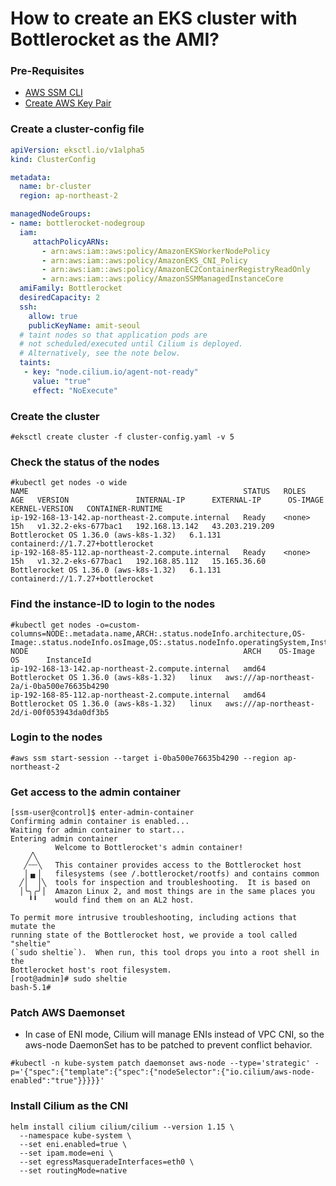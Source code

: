 # How to create an EKS cluster with Bottlerocket as the AMI?

### Pre-Requisites
- [AWS SSM CLI](https://docs.aws.amazon.com/systems-manager/latest/userguide/session-manager-working-with-install-plugin.html)
- [Create AWS Key Pair](https://docs.aws.amazon.com/AWSEC2/latest/UserGuide/create-key-pairs.html)

### Create a cluster-config file

```yaml
apiVersion: eksctl.io/v1alpha5
kind: ClusterConfig

metadata:
  name: br-cluster
  region: ap-northeast-2

managedNodeGroups:
- name: bottlerocket-nodegroup
  iam:
     attachPolicyARNs:
       - arn:aws:iam::aws:policy/AmazonEKSWorkerNodePolicy
       - arn:aws:iam::aws:policy/AmazonEKS_CNI_Policy
       - arn:aws:iam::aws:policy/AmazonEC2ContainerRegistryReadOnly
       - arn:aws:iam::aws:policy/AmazonSSMManagedInstanceCore
  amiFamily: Bottlerocket
  desiredCapacity: 2
  ssh:
    allow: true
    publicKeyName: amit-seoul
  # taint nodes so that application pods are
  # not scheduled/executed until Cilium is deployed.
  # Alternatively, see the note below.
  taints:
   - key: "node.cilium.io/agent-not-ready"
     value: "true"
     effect: "NoExecute"
```
### Create the cluster

```
#eksctl create cluster -f cluster-config.yaml -v 5
```

### Check the status of the nodes

```
#kubectl get nodes -o wide
NAME                                                STATUS   ROLES    AGE   VERSION               INTERNAL-IP      EXTERNAL-IP      OS-IMAGE                                KERNEL-VERSION   CONTAINER-RUNTIME
ip-192-168-13-142.ap-northeast-2.compute.internal   Ready    <none>   15h   v1.32.2-eks-677bac1   192.168.13.142   43.203.219.209   Bottlerocket OS 1.36.0 (aws-k8s-1.32)   6.1.131          containerd://1.7.27+bottlerocket
ip-192-168-85-112.ap-northeast-2.compute.internal   Ready    <none>   15h   v1.32.2-eks-677bac1   192.168.85.112   15.165.36.60     Bottlerocket OS 1.36.0 (aws-k8s-1.32)   6.1.131          containerd://1.7.27+bottlerocket
```

### Find the instance-ID to login to the nodes

```
#kubectl get nodes -o=custom-columns=NODE:.metadata.name,ARCH:.status.nodeInfo.architecture,OS-Image:.status.nodeInfo.osImage,OS:.status.nodeInfo.operatingSystem,InstanceId:.spec.providerID
NODE                                                ARCH    OS-Image                                OS      InstanceId
ip-192-168-13-142.ap-northeast-2.compute.internal   amd64   Bottlerocket OS 1.36.0 (aws-k8s-1.32)   linux   aws:///ap-northeast-2a/i-0ba500e76635b4290
ip-192-168-85-112.ap-northeast-2.compute.internal   amd64   Bottlerocket OS 1.36.0 (aws-k8s-1.32)   linux   aws:///ap-northeast-2d/i-00f053943da0df3b5
```

### Login to the nodes

```
#aws ssm start-session --target i-0ba500e76635b4290 --region ap-northeast-2
```

### Get access to the admin container

```
[ssm-user@control]$ enter-admin-container
Confirming admin container is enabled...
Waiting for admin container to start...
Entering admin container
          Welcome to Bottlerocket's admin container!
    ╱╲
   ╱┄┄╲   This container provides access to the Bottlerocket host
   │▗▖│   filesystems (see /.bottlerocket/rootfs) and contains common
  ╱│  │╲  tools for inspection and troubleshooting.  It is based on
  │╰╮╭╯│  Amazon Linux 2, and most things are in the same places you
    ╹╹    would find them on an AL2 host.

To permit more intrusive troubleshooting, including actions that mutate the
running state of the Bottlerocket host, we provide a tool called "sheltie"
(`sudo sheltie`).  When run, this tool drops you into a root shell in the
Bottlerocket host's root filesystem.
[root@admin]# sudo sheltie
bash-5.1#
```

### Patch AWS Daemonset

- In case of ENI mode, Cilium will manage ENIs instead of VPC CNI, so the aws-node DaemonSet has to be patched to prevent conflict behavior.

```
#kubectl -n kube-system patch daemonset aws-node --type='strategic' -p='{"spec":{"template":{"spec":{"nodeSelector":{"io.cilium/aws-node-enabled":"true"}}}}}'
```

### Install Cilium as the CNI

```
helm install cilium cilium/cilium --version 1.15 \
  --namespace kube-system \
  --set eni.enabled=true \
  --set ipam.mode=eni \
  --set egressMasqueradeInterfaces=eth0 \
  --set routingMode=native
```
